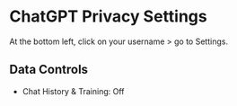 # ChatGPT Privacy Settings

At the bottom left, click on your username > go to Settings.

## Data Controls
- Chat History & Training: Off
